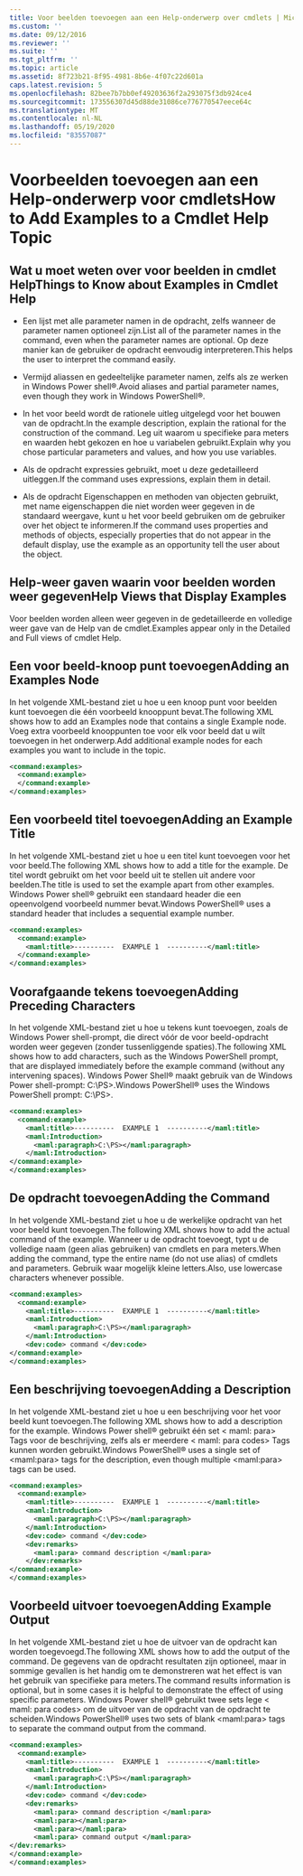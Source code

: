 ```yaml
---
title: Voor beelden toevoegen aan een Help-onderwerp over cmdlets | Microsoft Docs
ms.custom: ''
ms.date: 09/12/2016
ms.reviewer: ''
ms.suite: ''
ms.tgt_pltfrm: ''
ms.topic: article
ms.assetid: 8f723b21-8f95-4981-8b6e-4f07c22d601a
caps.latest.revision: 5
ms.openlocfilehash: 82bee7b7bb0ef49203636f2a293075f3db924ce4
ms.sourcegitcommit: 173556307d45d88de31086ce776770547eece64c
ms.translationtype: MT
ms.contentlocale: nl-NL
ms.lasthandoff: 05/19/2020
ms.locfileid: "83557087"
---
```

# <a name="how-to-add-examples-to-a-cmdlet-help-topic"></a><span data-ttu-id="d5a14-102">Voorbeelden toevoegen aan een Help-onderwerp voor cmdlets</span><span class="sxs-lookup"><span data-stu-id="d5a14-102">How to Add Examples to a Cmdlet Help Topic</span></span>

## <a name="things-to-know-about-examples-in-cmdlet-help"></a><span data-ttu-id="d5a14-103">Wat u moet weten over voor beelden in cmdlet Help</span><span class="sxs-lookup"><span data-stu-id="d5a14-103">Things to Know about Examples in Cmdlet Help</span></span>

- <span data-ttu-id="d5a14-104">Een lijst met alle parameter namen in de opdracht, zelfs wanneer de parameter namen optioneel zijn.</span><span class="sxs-lookup"><span data-stu-id="d5a14-104">List all of the parameter names in the command, even when the parameter names are optional.</span></span> <span data-ttu-id="d5a14-105">Op deze manier kan de gebruiker de opdracht eenvoudig interpreteren.</span><span class="sxs-lookup"><span data-stu-id="d5a14-105">This helps the user to interpret the command easily.</span></span>

- <span data-ttu-id="d5a14-106">Vermijd aliassen en gedeeltelijke parameter namen, zelfs als ze werken in Windows Power shell®.</span><span class="sxs-lookup"><span data-stu-id="d5a14-106">Avoid aliases and partial parameter names, even though they work in Windows PowerShell®.</span></span>

- <span data-ttu-id="d5a14-107">In het voor beeld wordt de rationele uitleg uitgelegd voor het bouwen van de opdracht.</span><span class="sxs-lookup"><span data-stu-id="d5a14-107">In the example description, explain the rational for the construction of the command.</span></span> <span data-ttu-id="d5a14-108">Leg uit waarom u specifieke para meters en waarden hebt gekozen en hoe u variabelen gebruikt.</span><span class="sxs-lookup"><span data-stu-id="d5a14-108">Explain why you chose particular parameters and values, and how you use variables.</span></span>

- <span data-ttu-id="d5a14-109">Als de opdracht expressies gebruikt, moet u deze gedetailleerd uitleggen.</span><span class="sxs-lookup"><span data-stu-id="d5a14-109">If the command uses expressions, explain them in detail.</span></span>

- <span data-ttu-id="d5a14-110">Als de opdracht Eigenschappen en methoden van objecten gebruikt, met name eigenschappen die niet worden weer gegeven in de standaard weergave, kunt u het voor beeld gebruiken om de gebruiker over het object te informeren.</span><span class="sxs-lookup"><span data-stu-id="d5a14-110">If the command uses properties and methods of objects, especially properties that do not appear in the default display, use the example as an opportunity tell the user about the object.</span></span>

## <a name="help-views-that-display-examples"></a><span data-ttu-id="d5a14-111">Help-weer gaven waarin voor beelden worden weer gegeven</span><span class="sxs-lookup"><span data-stu-id="d5a14-111">Help Views that Display Examples</span></span>

<span data-ttu-id="d5a14-112">Voor beelden worden alleen weer gegeven in de gedetailleerde en volledige weer gave van de Help van de cmdlet.</span><span class="sxs-lookup"><span data-stu-id="d5a14-112">Examples appear only in the Detailed and Full views of cmdlet Help.</span></span>

## <a name="adding-an-examples-node"></a><span data-ttu-id="d5a14-113">Een voor beeld-knoop punt toevoegen</span><span class="sxs-lookup"><span data-stu-id="d5a14-113">Adding an Examples Node</span></span>

<span data-ttu-id="d5a14-114">In het volgende XML-bestand ziet u hoe u een knoop punt voor beelden kunt toevoegen die één voorbeeld knooppunt bevat.</span><span class="sxs-lookup"><span data-stu-id="d5a14-114">The following XML shows how to add an Examples node that contains a single Example node.</span></span> <span data-ttu-id="d5a14-115">Voeg extra voorbeeld knooppunten toe voor elk voor beeld dat u wilt toevoegen in het onderwerp.</span><span class="sxs-lookup"><span data-stu-id="d5a14-115">Add additional example nodes for each examples you want to include in the topic.</span></span>

```xml
<command:examples>
  <command:example>
  </command:example>
</command:examples>
```

## <a name="adding-an-example-title"></a><span data-ttu-id="d5a14-116">Een voorbeeld titel toevoegen</span><span class="sxs-lookup"><span data-stu-id="d5a14-116">Adding an Example Title</span></span>

<span data-ttu-id="d5a14-117">In het volgende XML-bestand ziet u hoe u een titel kunt toevoegen voor het voor beeld.</span><span class="sxs-lookup"><span data-stu-id="d5a14-117">The following XML shows how to add a title for the example.</span></span> <span data-ttu-id="d5a14-118">De titel wordt gebruikt om het voor beeld uit te stellen uit andere voor beelden.</span><span class="sxs-lookup"><span data-stu-id="d5a14-118">The title is used to set the example apart from other examples.</span></span> <span data-ttu-id="d5a14-119">Windows Power shell® gebruikt een standaard header die een opeenvolgend voorbeeld nummer bevat.</span><span class="sxs-lookup"><span data-stu-id="d5a14-119">Windows PowerShell® uses a standard header that includes a sequential example number.</span></span>

```xml
<command:examples>
  <command:example>
    <maml:title>----------  EXAMPLE 1  ----------</maml:title>
  </command:example>
</command:examples>
```

## <a name="adding-preceding-characters"></a><span data-ttu-id="d5a14-120">Voorafgaande tekens toevoegen</span><span class="sxs-lookup"><span data-stu-id="d5a14-120">Adding Preceding Characters</span></span>

<span data-ttu-id="d5a14-121">In het volgende XML-bestand ziet u hoe u tekens kunt toevoegen, zoals de Windows Power shell-prompt, die direct vóór de voor beeld-opdracht worden weer gegeven (zonder tussenliggende spaties).</span><span class="sxs-lookup"><span data-stu-id="d5a14-121">The following XML shows how to add characters, such as the Windows PowerShell prompt, that are displayed immediately before the example command (without any intervening spaces).</span></span> <span data-ttu-id="d5a14-122">Windows Power Shell® maakt gebruik van de Windows Power shell-prompt: C:\PS>.</span><span class="sxs-lookup"><span data-stu-id="d5a14-122">Windows PowerShell® uses the Windows PowerShell prompt: C:\PS>.</span></span>

```xml
<command:examples>
  <command:example>
    <maml:title>----------  EXAMPLE 1  ----------</maml:title>
    <maml:Introduction>
      <maml:paragraph>C:\PS></maml:paragraph>
    </maml:Introduction>
</command:example>
</command:examples>
```

## <a name="adding-the-command"></a><span data-ttu-id="d5a14-123">De opdracht toevoegen</span><span class="sxs-lookup"><span data-stu-id="d5a14-123">Adding the Command</span></span>

<span data-ttu-id="d5a14-124">In het volgende XML-bestand ziet u hoe u de werkelijke opdracht van het voor beeld kunt toevoegen.</span><span class="sxs-lookup"><span data-stu-id="d5a14-124">The following XML shows how to add the actual command of the example.</span></span> <span data-ttu-id="d5a14-125">Wanneer u de opdracht toevoegt, typt u de volledige naam (geen alias gebruiken) van cmdlets en para meters.</span><span class="sxs-lookup"><span data-stu-id="d5a14-125">When adding the command, type the entire name (do not use alias) of cmdlets and parameters.</span></span> <span data-ttu-id="d5a14-126">Gebruik waar mogelijk kleine letters.</span><span class="sxs-lookup"><span data-stu-id="d5a14-126">Also, use lowercase characters whenever possible.</span></span>

```xml
<command:examples>
  <command:example>
    <maml:title>----------  EXAMPLE 1  ----------</maml:title>
    <maml:Introduction>
      <maml:paragraph>C:\PS></maml:paragraph>
    </maml:Introduction>
    <dev:code> command </dev:code>
</command:example>
</command:examples>
```

## <a name="adding-a-description"></a><span data-ttu-id="d5a14-127">Een beschrijving toevoegen</span><span class="sxs-lookup"><span data-stu-id="d5a14-127">Adding a Description</span></span>

<span data-ttu-id="d5a14-128">In het volgende XML-bestand ziet u hoe u een beschrijving voor het voor beeld kunt toevoegen.</span><span class="sxs-lookup"><span data-stu-id="d5a14-128">The following XML shows how to add a description for the example.</span></span> <span data-ttu-id="d5a14-129">Windows Power shell® gebruikt één set \< maml: para> Tags voor de beschrijving, zelfs als er meerdere \< maml: para codes> Tags kunnen worden gebruikt.</span><span class="sxs-lookup"><span data-stu-id="d5a14-129">Windows PowerShell® uses a single set of \<maml:para> tags for the description, even though multiple \<maml:para> tags can be used.</span></span>

```xml
<command:examples>
  <command:example>
    <maml:title>----------  EXAMPLE 1  ----------</maml:title>
    <maml:Introduction>
      <maml:paragraph>C:\PS></maml:paragraph>
    </maml:Introduction>
    <dev:code> command </dev:code>
    <dev:remarks>
      <maml:para> command description </maml:para>
    </dev:remarks>
</command:example>
</command:examples>
```

## <a name="adding-example-output"></a><span data-ttu-id="d5a14-130">Voorbeeld uitvoer toevoegen</span><span class="sxs-lookup"><span data-stu-id="d5a14-130">Adding Example Output</span></span>

<span data-ttu-id="d5a14-131">In het volgende XML-bestand ziet u hoe de uitvoer van de opdracht kan worden toegevoegd.</span><span class="sxs-lookup"><span data-stu-id="d5a14-131">The following XML shows how to add the output of the command.</span></span> <span data-ttu-id="d5a14-132">De gegevens van de opdracht resultaten zijn optioneel, maar in sommige gevallen is het handig om te demonstreren wat het effect is van het gebruik van specifieke para meters.</span><span class="sxs-lookup"><span data-stu-id="d5a14-132">The command results information is optional, but in some cases it is helpful to demonstrate the effect of using specific parameters.</span></span> <span data-ttu-id="d5a14-133">Windows Power shell® gebruikt twee sets lege \< maml: para codes> om de uitvoer van de opdracht van de opdracht te scheiden.</span><span class="sxs-lookup"><span data-stu-id="d5a14-133">Windows PowerShell® uses two sets of blank \<maml:para> tags to separate the command output from the command.</span></span>

```xml
<command:examples>
  <command:example>
    <maml:title>----------  EXAMPLE 1  ----------</maml:title>
    <maml:Introduction>
      <maml:paragraph>C:\PS></maml:paragraph>
    </maml:Introduction>
    <dev:code> command </dev:code>
    <dev:remarks>
      <maml:para> command description </maml:para>
      <maml:para></maml:para>
      <maml:para></maml:para>
      <maml:para> command output </maml:para>
</dev:remarks>
</command:example>
</command:examples>
```
